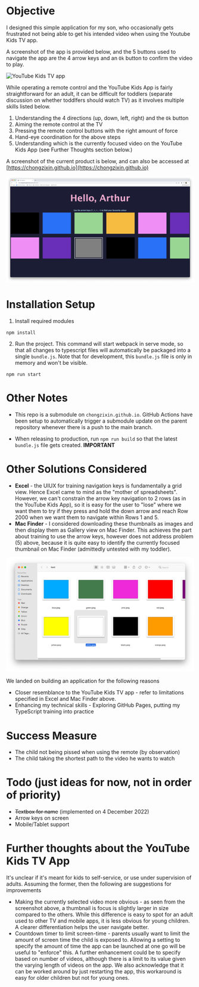# Objective
I designed this simple application for my son, who occasionally gets frustrated not being able to get his intended video when using the Youtube Kids TV app.

A screenshot of the app is provided below, and the 5 buttons used to navigate the app are the 4 arrow keys and an `Ok` button to confirm the video to play.

![YouTube Kids TV app](https://cdn.vox-cdn.com/thumbor/bNiZCNIN_jOB35V3ttX4qPSppEs=/0x0:1348x872/1400x1050/filters:focal(563x348:777x562):format(png)/cdn.vox-cdn.com/uploads/chorus_image/image/54442173/kidstv.0.png)

While operating a remote control and the YouTube Kids App is fairly straightforward for an adult, it can be difficult for toddlers (separate discussion on whether toddlfers should watch TV) as it involves multiple skills listed below.
1. Understanding the 4 directions (up, down, left, right) and the `Ok` button
2. Aiming the remote control at the TV
3. Pressing the remote control buttons with the right amount of force
4. Hand-eye coordination for the above steps
5. Understanding which is the currently focused video on the YouTube Kids App (see Further Thoughts section below.)

A screenshot of the current product is below, and can also be accessed at [https://chongzixin.github.io](https://chongzixin.github.io)

![Current Product](./readme-images/colour-selector-app.png)

# Installation Setup

1. Install required modules
```
npm install
```

2. Run the project. This command will start webpack in serve mode, so that all changes to typescript files will automatically be packaged into a single `bundle.js`. Note that for development, this `bundle.js` file is only in memory and won't be visible. 
```
npm run start
```

# Other Notes
- This repo is a submodule on `chongzixin.github.io`. GitHub Actions have been setup to automatically trigger a submodule update on the parent repository whenever there is a push to the main branch.

- When releasing to production, run `npm run build` so that the latest `bundle.js` file gets created. **IMPORTANT**


# Other Solutions Considered
- **Excel** - the UIUX for training navigation keys is fundamentally a grid view. Hence Excel came to mind as the "mother of spreadsheets". However, we can't constrain the arrow key navigation to 2 rows (as in the YouTube Kids App), so it is easy for the user to "lose" where we want them to try if they press and hold the down arrow and reach Row 2000 when we want them to navigate within Rows 1 and 5.
- **Mac Finder** - I considered downloading these thumbnails as images and then display them as Gallery view on Mac Finder. This achieves the part about training to use the arrow keys, however does not address problem (5) above, because it is quite easy to identify the currently focused thumbnail on Mac Finder (admittedly untested with my toddler).

![Mac Finder](./readme-images/mac-finder-example.png)

We landed on building an application for the following reasons
- Closer resemblance to the YouTube Kids TV app - refer to limitations specified in Excel and Mac Finder above.
- Enhancing my technical skills - Exploring GitHub Pages, putting my TypeScript training into practice

# Success Measure
- The child not being pissed when using the remote (by observation)
- The child taking the shortest path to the video he wants to watch

# Todo (just ideas for now, not in order of priority)
- ~~Textbox for name~~ (implemented on 4 December 2022)
- Arrow keys on screen
- Mobile/Tablet support

# Further thoughts about the YouTube Kids TV App

It's unclear if it's meant for kids to self-service, or use under supervision of adults. Assuming the former, then the following are suggestions for improvements
- Making the currently selected video more obvious - as seen from the screenshot above, a thumbnail is focus is slightly larger in size compared to the others. While this difference is easy to spot for an adult used to other TV and mobile apps, it is less obvious for young children. A clearer differentiation helps the user navigate better.
- Countdown timer to limit screen-time - parents usually want to limit the amount of screen time the child is exposed to. Allowing a setting to specify the amount of time the app can be launched at one go will be useful to "enforce" this. A further enhancement could be to specify based on number of videos, although there is a limit to its value given the varying length of videos on the app. We also acknowledge that it can be worked around by just restarting the app, this workaround is easy for older children but not for young ones.